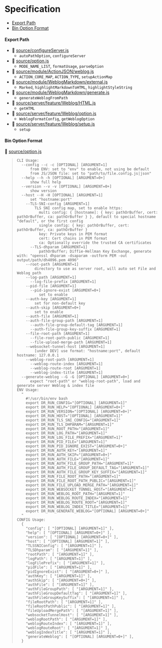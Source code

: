 # Specification

* [Export Path](#export-path)
* [Bin Option Format](#bin-option-format)

#### Export Path
+ 📄 [source/configureServer.js](source/configureServer.js)
  - `autoPathOption`, `configureServer`
+ 📄 [source/option.js](source/option.js)
  - `MODE_NAME_LIST`, `formatUsage`, `parseOption`
+ 📄 [source/module/ActionJSON/weblog.js](source/module/ActionJSON/weblog.js)
  - `ACTION_CORE_MAP`, `ACTION_TYPE`, `setupActionMap`
+ 📄 [source/module/WeblogMarkdown/external.js](source/module/WeblogMarkdown/external.js)
  - `Marked`, `highlightMarkdownToHTML`, `highlightStyleString`
+ 📄 [source/module/WeblogMarkdown/generate.js](source/module/WeblogMarkdown/generate.js)
  - `generateWeblogFromPath`
+ 📄 [source/server/feature/Weblog/HTML.js](source/server/feature/Weblog/HTML.js)
  - `getHTML`
+ 📄 [source/server/feature/Weblog/option.js](source/server/feature/Weblog/option.js)
  - `WeblogFormatConfig`, `getWeblogOption`
+ 📄 [source/server/feature/Weblog/setup.js](source/server/feature/Weblog/setup.js)
  - `setup`

#### Bin Option Format
📄 [source/option.js](source/option.js)
> ```
> CLI Usage:
>   --config --c -c [OPTIONAL] [ARGUMENT=1]
>       from ENV: set to "env" to enable, not using be default
>       from JS/JSON file: set to "path/to/file.config.js|json"
>   --help --h -h [OPTIONAL] [ARGUMENT=0+]
>       show full help
>   --version --v -v [OPTIONAL] [ARGUMENT=0+]
>       show version
>   --host --H -H [OPTIONAL] [ARGUMENT=1]
>       set "hostname:port"
>     --TLS-SNI-config [ARGUMENT=1]
>         TLS SNI config map, set to enable https:
>           multi config: { [hostname]: { key: pathOrBuffer, cert: pathOrBuffer, ca: pathOrBuffer } }, default to special hostname "default", or the first config
>           single config: { key: pathOrBuffer, cert: pathOrBuffer, ca: pathOrBuffer }
>           key: Private keys in PEM format
>           cert: Cert chains in PEM format
>           ca: Optionally override the trusted CA certificates
>       --TLS-dhparam [ARGUMENT=1]
>           pathOrBuffer; Diffie-Hellman Key Exchange, generate with: "openssl dhparam -dsaparam -outform PEM -out output/path/dh4096.pem 4096"
>     --root-path [ARGUMENT=1]
>         directory to use as server root, will auto set File and Weblog path
>     --log-path [ARGUMENT=1]
>       --log-file-prefix [ARGUMENT=1]
>     --pid-file [ARGUMENT=1]
>       --pid-ignore-exist [ARGUMENT=0+]
>           set to enable
>     --auth-key [ARGUMENT=1]
>         set for non-default key
>     --auth-skip [ARGUMENT=0+]
>         set to enable
>     --auth-file [ARGUMENT=1]
>     --auth-file-group-path [ARGUMENT=1]
>       --auth-file-group-default-tag [ARGUMENT=1]
>       --auth-file-group-key-suffix [ARGUMENT=1]
>     --file-root-path [ARGUMENT=1]
>       --file-root-path-public [ARGUMENT=1]
>       --file-upload-merge-path [ARGUMENT=1]
>     --websocket-tunnel-host [ARGUMENT=1]
>         [under DEV] use format: "hostname:port", default hostname: 127.0.0.1
>     --weblog-root-path [ARGUMENT=1]
>       --weblog-route-index [ARGUMENT=1]
>       --weblog-route-root [ARGUMENT=1]
>       --weblog-index-title [ARGUMENT=1]
>   --generate-weblog --G -G [OPTIONAL] [ARGUMENT=0+]
>       expect "root-path" or "weblog-root-path", load and generate server Weblog & index file
> ENV Usage:
>   "
>     #!/usr/bin/env bash
>     export DR_RUN_CONFIG="[OPTIONAL] [ARGUMENT=1]"
>     export DR_RUN_HELP="[OPTIONAL] [ARGUMENT=0+]"
>     export DR_RUN_VERSION="[OPTIONAL] [ARGUMENT=0+]"
>     export DR_RUN_HOST="[OPTIONAL] [ARGUMENT=1]"
>     export DR_RUN_TLS_SNI_CONFIG="[ARGUMENT=1]"
>     export DR_RUN_TLS_DHPARAM="[ARGUMENT=1]"
>     export DR_RUN_ROOT_PATH="[ARGUMENT=1]"
>     export DR_RUN_LOG_PATH="[ARGUMENT=1]"
>     export DR_RUN_LOG_FILE_PREFIX="[ARGUMENT=1]"
>     export DR_RUN_PID_FILE="[ARGUMENT=1]"
>     export DR_RUN_PID_IGNORE_EXIST="[ARGUMENT=0+]"
>     export DR_RUN_AUTH_KEY="[ARGUMENT=1]"
>     export DR_RUN_AUTH_SKIP="[ARGUMENT=0+]"
>     export DR_RUN_AUTH_FILE="[ARGUMENT=1]"
>     export DR_RUN_AUTH_FILE_GROUP_PATH="[ARGUMENT=1]"
>     export DR_RUN_AUTH_FILE_GROUP_DEFAULT_TAG="[ARGUMENT=1]"
>     export DR_RUN_AUTH_FILE_GROUP_KEY_SUFFIX="[ARGUMENT=1]"
>     export DR_RUN_FILE_ROOT_PATH="[ARGUMENT=1]"
>     export DR_RUN_FILE_ROOT_PATH_PUBLIC="[ARGUMENT=1]"
>     export DR_RUN_FILE_UPLOAD_MERGE_PATH="[ARGUMENT=1]"
>     export DR_RUN_WEBSOCKET_TUNNEL_HOST="[ARGUMENT=1]"
>     export DR_RUN_WEBLOG_ROOT_PATH="[ARGUMENT=1]"
>     export DR_RUN_WEBLOG_ROUTE_INDEX="[ARGUMENT=1]"
>     export DR_RUN_WEBLOG_ROUTE_ROOT="[ARGUMENT=1]"
>     export DR_RUN_WEBLOG_INDEX_TITLE="[ARGUMENT=1]"
>     export DR_RUN_GENERATE_WEBLOG="[OPTIONAL] [ARGUMENT=0+]"
>   "
> CONFIG Usage:
>   {
>     "config": [ "[OPTIONAL] [ARGUMENT=1]" ],
>     "help": [ "[OPTIONAL] [ARGUMENT=0+]" ],
>     "version": [ "[OPTIONAL] [ARGUMENT=0+]" ],
>     "host": [ "[OPTIONAL] [ARGUMENT=1]" ],
>     "TLSSNIConfig": [ "[ARGUMENT=1]" ],
>     "TLSDhparam": [ "[ARGUMENT=1]" ],
>     "rootPath": [ "[ARGUMENT=1]" ],
>     "logPath": [ "[ARGUMENT=1]" ],
>     "logFilePrefix": [ "[ARGUMENT=1]" ],
>     "pidFile": [ "[ARGUMENT=1]" ],
>     "pidIgnoreExist": [ "[ARGUMENT=0+]" ],
>     "authKey": [ "[ARGUMENT=1]" ],
>     "authSkip": [ "[ARGUMENT=0+]" ],
>     "authFile": [ "[ARGUMENT=1]" ],
>     "authFileGroupPath": [ "[ARGUMENT=1]" ],
>     "authFileGroupDefaultTag": [ "[ARGUMENT=1]" ],
>     "authFileGroupKeySuffix": [ "[ARGUMENT=1]" ],
>     "fileRootPath": [ "[ARGUMENT=1]" ],
>     "fileRootPathPublic": [ "[ARGUMENT=1]" ],
>     "fileUploadMergePath": [ "[ARGUMENT=1]" ],
>     "websocketTunnelHost": [ "[ARGUMENT=1]" ],
>     "weblogRootPath": [ "[ARGUMENT=1]" ],
>     "weblogRouteIndex": [ "[ARGUMENT=1]" ],
>     "weblogRouteRoot": [ "[ARGUMENT=1]" ],
>     "weblogIndexTitle": [ "[ARGUMENT=1]" ],
>     "generateWeblog": [ "[OPTIONAL] [ARGUMENT=0+]" ],
>   }
> ```

